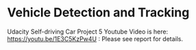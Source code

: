 # Vehicle Detection and Tracking
Udacity Self-driving Car Project 5
Youtube Video is here: https://youtu.be/1E3C5KzPw4U : Please see report for details.

